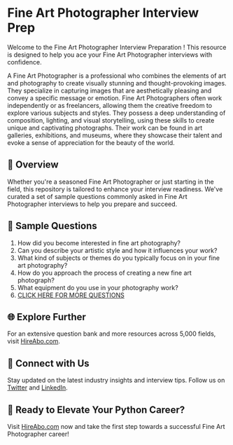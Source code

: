 # Fine Art Photographer Interview Prep

Welcome to the Fine Art Photographer Interview Preparation ! This resource is designed to help you ace your Fine Art Photographer interviews with confidence.

A Fine Art Photographer is a professional who combines the elements of art and photography to create visually stunning and thought-provoking images. They specialize in capturing images that are aesthetically pleasing and convey a specific message or emotion. Fine Art Photographers often work independently or as freelancers, allowing them the creative freedom to explore various subjects and styles. They possess a deep understanding of composition, lighting, and visual storytelling, using these skills to create unique and captivating photographs. Their work can be found in art galleries, exhibitions, and museums, where they showcase their talent and evoke a sense of appreciation for the beauty of the world.

## 🚀 Overview

Whether you're a seasoned Fine Art Photographer or just starting in the field, this repository is tailored to enhance your interview readiness. We've curated a set of sample questions commonly asked in Fine Art Photographer interviews to help you prepare and succeed.

## 📝 Sample Questions

1. How did you become interested in fine art photography?
2. Can you describe your artistic style and how it influences your work?
3. What kind of subjects or themes do you typically focus on in your fine art photography?
4. How do you approach the process of creating a new fine art photograph?
5. What equipment do you use in your photography work?
6. [CLICK HERE FOR MORE QUESTIONS](https://hireabo.com/job/6_4_4/Fine%20Art%20Photographer)

## 🌐 Explore Further

For an extensive question bank and more resources across 5,000 fields, visit [HireAbo.com](https://www.hireabo.com).

## 📱 Connect with Us

Stay updated on the latest industry insights and interview tips. Follow us on [Twitter](https://twitter.com/hireabo) and [LinkedIn](https://www.linkedin.com/in/hire-abo-3609972a8/).

## 🚀 Ready to Elevate Your Python Career?

Visit [HireAbo.com](https://www.hireabo.com) now and take the first step towards a successful Fine Art Photographer career!